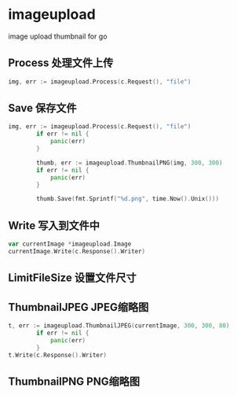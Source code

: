 # imageupload
image upload thumbnail for go

## Process 处理文件上传
```go
img, err := imageupload.Process(c.Request(), "file")
```

## Save 保存文件
```go
img, err := imageupload.Process(c.Request(), "file")
		if err != nil {
			panic(err)
		}

		thumb, err := imageupload.ThumbnailPNG(img, 300, 300)
		if err != nil {
			panic(err)
		}

		thumb.Save(fmt.Sprintf("%d.png", time.Now().Unix()))
```
## Write 写入到文件中
```go
var currentImage *imageupload.Image
currentImage.Write(c.Response().Writer)
```
## LimitFileSize 设置文件尺寸


## ThumbnailJPEG JPEG缩略图

```go
t, err := imageupload.ThumbnailJPEG(currentImage, 300, 300, 80)
		if err != nil {
			panic(err)
		}
t.Write(c.Response().Writer)
```

## ThumbnailPNG PNG缩略图